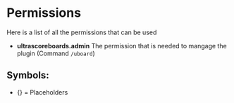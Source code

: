 # Permissions
Here is a list of all the permissions that can be used
<br>

* **ultrascoreboards.admin** The permission that is needed to mangage the plugin
  (Command ``/uboard``) <!--- < The command that is linked to the permission-->
<br> <!--- <<<< THIS ONE ONLY ON THE LAST COMMAND-->

## Symbols:
 - {} = Placeholders

